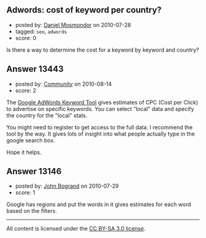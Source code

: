 ## Adwords: cost of keyword per country?

- posted by: [Daniel Mosmondor](https://stackexchange.com/users/-1/2827-daniel-mosmondor) on 2010-07-28
- tagged: `seo`, `adwords`
- score: 0

Is there a way to determine the cost for a keyword by keyword and country?


## Answer 13443

- posted by: [Community](https://stackexchange.com/users/-1/-1-community) on 2010-08-14
- score: 2

<p>The <a href="https://adwords.google.com/select/KeywordToolExternal" rel="nofollow">Google AdWords Keyword Tool</a> gives estimates of CPC (Cost per Click) to advertise on specific keywords. You can select "local" data and specify the country for the "local" stats.</p>

<p>You might need to register to get access to the full data. I recommend the tool by the way. It gives lots of insight into what people actually type in the google search box.</p>

<p>Hope it helps.</p>



## Answer 13146

- posted by: [John Bogrand](https://stackexchange.com/users/-1/3577-john-bogrand) on 2010-07-29
- score: 1

Google has regions and put the words in it gives estimates for each word based on the filters.



---

All content is licensed under the [CC BY-SA 3.0 license](https://creativecommons.org/licenses/by-sa/3.0/).

